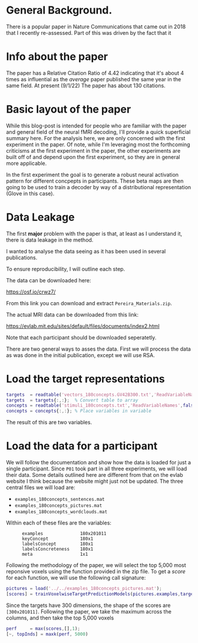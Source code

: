 # General Background. 

There is a popular paper in Nature Communications that came out in 2018 that I recently re-assessed. Part of this was driven by the fact that it 



# Info about the paper

The paper has a Relative Citation Ratio of 4.42 indicating that it's about 4 times as influential as the *average* paper published the same year in the same field. At present (9/1/22) The paper has about 130 citations.

# Basic layout of the paper

While this blog-post is intended for people who are familiar with the paper and general field of the neural fMRI decoding, I'll provide a quick superficial summary here. For the analysis here, we are only concerned with the first experiment in the paper. Of note, while I'm leveraging most the forthcoming criticisms at the first experiment in the paper, the other experiments are built off of and depend upon the first experiment, so they are in general more applicable. 

In the first experiment the goal is to generate a robust neural activation pattern for different concpepts in participants. These beta maps are then going to be used to train a decoder by way of a distributional representation (Glove in this case).

# Data Leakage

The first **major** problem with the paper is that, at least as I understand it, there is data leakage in the method. 

I wanted to analyse the data seeing as it has been used in several publications. 

To ensure reproducibility, I will outline each step. 

The data can be downloaded here: 

<https://osf.io/crwz7/>

From this link you can download and extract `Pereira_Materials.zip`. 

The actual MRI data can be downloaded from this link:

<https://evlab.mit.edu/sites/default/files/documents/index2.html>

Note that each participant should be downloaded seperatetly. 

There are two general ways to asses the data. First we will process the data as was done in the initial publication, except we will use RSA. 

# Load the target representations

```matlab
targets  = readtable('vectors_180concepts.GV42B300.txt','ReadVariableNames',false);
targets  = targets{:,:};  % Convert table to array
concepts = readtable('stimuli_180concepts.txt','ReadVariableNames',false);
concepts = concepts{:,:}; % Place variables in variable
```

The result of this are two variables. 

# Load the data for a participant

We will follow the documentation and show how the data is loaded for just a single participant. Since `P01` took part in all three experiments, we will load their data. Some details outlined here are different from that on the evlab website I think because the website might just not be updated. The three central files we will load are:

* `examples_180concepts_sentences.mat`
* `examples_180concepts_pictures.mat`
* `examples_180concepts_wordclouds.mat`
  
Within each of these files are the variables:

```pre
	  examples              180x201011
	  keyConcept            180x1
	  labelsConcept         180x1
	  labelsConcreteness    180x1
	  meta                  1x1
```

Following the methodology of the paper, we will select the top 5,000 most reponsive voxels using the function provided in the zip file. To get a *score* for each function, we will use the following call signature:

```matlab
pictures = load('../../examples_180concepts_pictures.mat');
[scores] = trainVoxelwiseTargetPredictionModels(pictures.examples,targets,'lambda',1,'meta',pictures.meta);
```

Since the targets have 300 dimensions, the shape of the scores are `[300x201011]`. Following the paper, we take the maximum across the columns, and then take the top 5,000 voxels

```matlab
perf     = max(scores,[],1);
[~, topInds] = maxk(perf, 5000)
```

